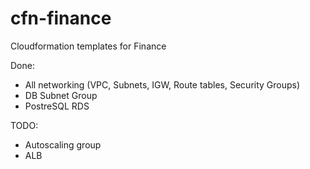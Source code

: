# cfn-finance
Cloudformation templates for Finance

Done:
  - All networking (VPC, Subnets, IGW, Route tables, Security Groups)
  - DB Subnet Group
  - PostreSQL RDS
  
TODO:
  - Autoscaling group
  - ALB
